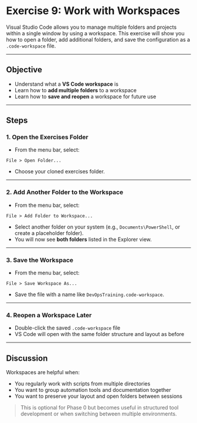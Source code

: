 

# Exercise 9: Work with Workspaces

Visual Studio Code allows you to manage multiple folders and projects within a single window by using a workspace. This exercise will show you how to open a folder, add additional folders, and save the configuration as a `.code-workspace` file.

---

## Objective

- Understand what a **VS Code workspace** is
- Learn how to **add multiple folders** to a workspace
- Learn how to **save and reopen** a workspace for future use

---

## Steps

### 1. Open the Exercises Folder

- From the menu bar, select:
```
File > Open Folder...
```
- Choose your cloned exercises folder.

---

### 2. Add Another Folder to the Workspace

- From the menu bar, select:
```
File > Add Folder to Workspace...
```
- Select another folder on your system (e.g., `Documents\PowerShell`, or create a placeholder folder).
- You will now see **both folders** listed in the Explorer view.

---

### 3. Save the Workspace

- From the menu bar, select:
```
File > Save Workspace As...
```
- Save the file with a name like `DevOpsTraining.code-workspace`.

---

### 4. Reopen a Workspace Later

- Double-click the saved `.code-workspace` file
- VS Code will open with the same folder structure and layout as before

---

## Discussion

Workspaces are helpful when:
- You regularly work with scripts from multiple directories
- You want to group automation tools and documentation together
- You want to preserve your layout and open folders between sessions

> This is optional for Phase 0 but becomes useful in structured tool development or when switching between multiple environments.
